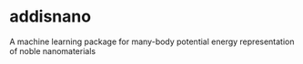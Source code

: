 # addisnano
A machine learning package for many-body potential energy representation of noble nanomaterials 
